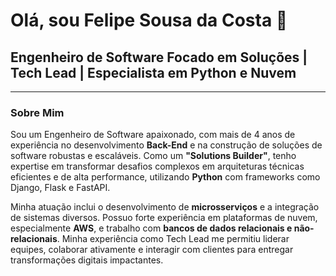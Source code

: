 <html>
    <h1 class="text-4xl sm:text-5xl font-extrabold text-blue-700 mb-2">Olá, sou Felipe Sousa da Costa 👋</h1>
    <h2 class="text-xl sm:text-2xl font-semibold text-gray-700">Engenheiro de Software Focado em Soluções | Tech Lead | Especialista em Python e Nuvem</h2>
    <hr class="my-6 border-t-2 border-blue-200 w-24 mx-auto rounded-full">
    <section class="mb-8">
            <h3 class="text-2xl sm:text-3xl font-bold text-gray-800 mb-4">Sobre Mim</h3>
            <p class="text-gray-700 leading-relaxed mb-4">
                Sou um Engenheiro de Software apaixonado, com mais de 4 anos de experiência no desenvolvimento <strong class="text-blue-600">Back-End</strong> e na construção de soluções de software robustas e escaláveis. Como um <strong class="text-blue-600">"Solutions Builder"</strong>, tenho expertise em transformar desafios complexos em arquiteturas técnicas eficientes e de alta performance, utilizando <strong class="text-blue-600">Python</strong> com frameworks como Django, Flask e FastAPI.
            </p>
            <p class="text-gray-700 leading-relaxed">
                Minha atuação inclui o desenvolvimento de <strong class="text-blue-600">microsserviços</strong> e a integração de sistemas diversos. Possuo forte experiência em plataformas de nuvem, especialmente <strong class="text-blue-600">AWS</strong>, e trabalho com <strong class="text-blue-600">bancos de dados relacionais e não-relacionais</strong>. Minha experiência como Tech Lead me permitiu liderar equipes, colaborar ativamente e interagir com clientes para entregar transformações digitais impactantes.
            </p>
    </section>
</html>
